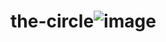 # the-circle![image](https://user-images.githubusercontent.com/124415529/216744028-d90d58c7-c2b7-4af3-a5ae-1b5e2c8502f9.png)
